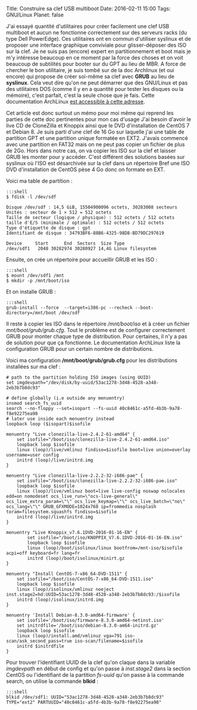 Title: Construire sa clef USB multiboot
Date: 2016-02-11 15:00
Tags: GNU/Linux
Planet: false

J'ai essayé quantité d'utilitaires pour créer facilement une clef USB multiboot
et aucun ne fonctionne correctement sur des serveurs racks (du type Dell
PowerEdge). Ces utilitaires ont en commun d'utiliser syslinux et de proposer
une interface graphique conviviale pour glisser-déposer des ISO sur la clef. Je
ne suis pas (encore) expert en partitionnement et boot mais je m'y intéresse
beaucoup en ce moment par la force des choses et on voit beaucoup de subtilités
pour booter sur du GPT au lieu de MBR. A force de chercher le bon utilitaire,
je suis tombé sur de la doc Archlinux (et oui encore) qui propose de créer
soi-même sa clef avec **GRUB** au lieu de **syslinux**. Cela veut dire qu'on ne
peut démarrer que des GNU/Linux et pas des utilitaires DOS (comme il y en a
quantité pour tester les disques ou la mémoire), c'est parfait, c'est la seule
chose que je fais. Cette documentation ArchLinux [est accessible à cette
adresse](https://wiki.archlinux.org/index.php/Multiboot_USB_drive). 

Cet article est donc surtout un mémo pour moi même qui reprend les parties de
cette doc pertinentes pour mon cas d'usage  J'ai besoin d'avoir le live CD de
CloneZilla et Knoppix ainsi que le DVD d'installation de CentOS 7 et Debian 8.
Je suis parti d'une clef de 16 Go sur laquelle j'ai une table de partition GPT
et une partition unique formatée en EXT2. J'avais commencé avec une partition en
FAT32 mais on ne peut pas copier un fichier de plus de 2Go. Hors dans notre
cas, on va copier les ISO sur la clef et laisser GRUB les monter pour y
accéder. C'est différent des solutions basées sur syslinux où l'ISO est
désarchivée sur la clef dans un répertoire  Bref une ISO DVD d'installation de
CentOS pèse 4 Go donc on formate en EXT.

Voici ma table de partition :

    :::shell
    $ fdisk -l /dev/sdf

    Disque /dev/sdf : 14,5 GiB, 15504900096 octets, 30283008 secteurs
    Unités : secteur de 1 × 512 = 512 octets
    Taille de secteur (logique / physique) : 512 octets / 512 octets
    taille d'E/S (minimale / optimale) : 512 octets / 512 octets
    Type d'étiquette de disque : gpt
    Identifiant de disque : 34793BF6-88B6-4325-98D8-BD79DC297619

    Device     Start      End  Sectors  Size Type
    /dev/sdf1   2048 30282974 30280927 14,4G Linux filesystem

Ensuite, on crée un répertoire pour accueillir GRUB et les ISO : 

    :::shell
    $ mount /dev/sdf1 /mnt
    $ mkdir -p /mnt/boot/iso

Et on installe GRUB : 

    :::shell
    grub-install --force  --target=i386-pc --recheck --boot-directory=/mnt/boot /dev/sdf

Il reste à copier les ISO dans le répertoire */mnt/boot/iso* et à créer un
fichier *mnt/boot/grub/grub.cfg*. Tout le problème est de configurer correctement
GRUB pour monter chaque type de distribution. Pour certaines, il n'y a pas de
solution pour que ça fonctionne. Le documentation ArchLinux liste la
configuration GRUB pour un certain nombre de distributions. 

Voici ma configuration **/mnt/boot/grub/grub.cfg** pour les distributions installées sur ma clef :

    # path to the partition holding ISO images (using UUID)
    set imgdevpath="/dev/disk/by-uuid/53ac1278-3d48-4528-a348-2eb3b7b8dc93"

    # define globally (i.e outside any menuentry)
    insmod search_fs_uuid
    search --no-floppy --set=isopart --fs-uuid 40c8461c-a5fd-4b3b-9a78-f8e92275ea98
    # later use inside each menuentry instead
    loopback loop ($isopart)$isofile

    menuentry "Live clonezilla-live-2.4.2-61-amd64" {
        set isofile="/boot/iso/clonezilla-live-2.4.2-61-amd64.iso"
        loopback loop $isofile
        linux (loop)/live/vmlinuz findiso=$isofile boot=live union=overlay username=user config
        initrd (loop)/live/initrd.img
    }

    menuentry "Live clonezilla-live-2.2.2-32-i686-pae" {
        set isofile="/boot/iso/clonezilla-live-2.2.2-32-i686-pae.iso"
        loopback loop $isofile
        linux (loop)/live/vmlinuz boot=live live-config noswap nolocales edd=on nomodeset ocs_live_run=\"ocs-live-general\" ocs_live_extra_param=\"\" ocs_live_keymap=\"\" ocs_live_batch=\"no\" ocs_lang=\"\" GRUB_GFXMODE=1024x768 ip=frommedia nosplash toram=filesystem.squashfs findiso=$isofile
        initrd (loop)/live/initrd.img
    }

    menuentry "Live Knoppix_v7.6.1DVD-2016-01-16-EN" {
            set isofile="/boot/iso/KNOPPIX_V7.6.1DVD-2016-01-16-EN.iso"
            loopback loop $isofile
            linux (loop)/boot/isolinux/linux bootfrom=/mnt-iso/$isofile acpi=off keyboard=fr lang=fr
            initrd (loop)/boot/isolinux/minirt.gz
    }

    menuentry "Install CentOS-7-x86_64-DVD-1511" {
        set isofile="/boot/iso/CentOS-7-x86_64-DVD-1511.iso"
        loopback loop $isofile
        linux (loop)/isolinux/vmlinuz noeject inst.stage2=hd:UUID=53ac1278-3d48-4528-a348-2eb3b7b8dc93:/$isofile
        initrd (loop)/isolinux/initrd.img
    }

    menuentry 'Install Debian-8.3.0-amd64-firmware' {
        set isofile='/boot/iso/firmware-8.3.0-amd64-netinst.iso'
        set initrdfile='/boot/iso/debian-8.3.0-am64-initrd.gz'
        loopback loop $isofile
        linux (loop)/install.amd/vmlinuz vga=791 iso-scan/ask_second_pass=true iso-scan/filename=$isofile
        initrd $initrdfile
    }

Pour trouver l'identifiant UUID de la clef qu'on claque dans la variable
*imgdevpath* en début de config et qu'on passe à *inst.stage2* dans la section
CentOS ou l'identifiant de la partition *fs-uuid* qu'on passe à la commande search,
on utilise la commande **blkid** :

    :::shell
    blkid /dev/sdf1: UUID="53ac1278-3d48-4528-a348-2eb3b7b8dc93" TYPE="ext2" PARTUUID="40c8461c-a5fd-4b3b-9a78-f8e92275ea98"

